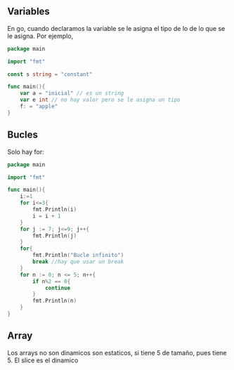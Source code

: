 ## Variables

En go, cuando declaramos la variable se le asigna el tipo de lo de lo que se le asigna.
Por ejemplo, 

```go
package main 

import "fmt"

const s string = "constant"

func main(){
	var a = "inicial" // es un string
	var e int // no hay valor pero se le asigna un tipo
	f: = "apple"
}
```


## Bucles 

Solo hay for:

```go
package main

import "fmt"

func main(){
	i:=1
	for i<=3{
		fmt.Println(i)
		i = i + 1
	}
	for j := 7; j<=9; j++{
		fmt.Println(j)
	}
	for{
		fmt.Println("Bucle infinito")
		break //hay que usar un break
	}
	for n := 0; n <= 5; n++{
		if n%2 == 0{
			continue
		}
		fmt.Println(n)
	} 
}
```

## Array 

Los arrays no son dinamicos  son estaticos, si tiene 5 de tamaño, pues tiene 5. El slice es el dinamico 